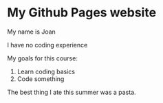# My Github Pages website

My name is Joan 

I have no coding experience

My goals for this course:


1. Learn coding basics
2. Code something


The best thing I ate this summer was a pasta. 
